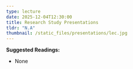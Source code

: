 ```yaml
---
type: lecture
date: 2025-12-04T12:30:00
title: Research Study Presentations
tldr: "N.A"
thumbnail: /static_files/presentations/lec.jpg
---
```

**Suggested Readings:**
- None
